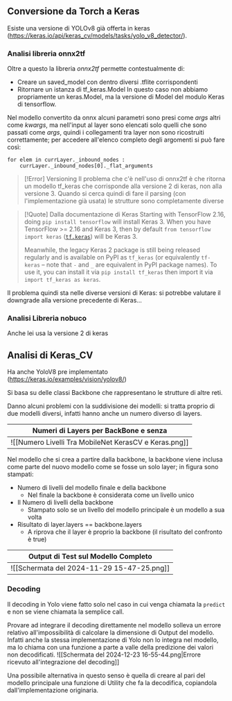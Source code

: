 ## Conversione da Torch a Keras

Esiste una versione di YOLOv8 già offerta in keras (https://keras.io/api/keras_cv/models/tasks/yolo_v8_detector/).

### Analisi libreria onnx2tf

Oltre a questo la libreria _onnx2tf_ permette contestualmente di:

- Creare un saved_model con dentro diversi .tflite corrispondenti
- Ritornare un istanza di tf_keras.Model
  In questo caso non abbiamo propriamente un keras.Model, ma la versione di Model del modulo Keras di tensorflow.

Nel modello convertito da onnx alcuni parametri sono presi come _args_ altri come _kwargs_, ma nell'input al layer sono elencati solo quelli che sono passati come _args_, quindi i collegamenti tra layer non sono ricostruiti correttamente; per accedere all'elenco completo degli argomenti si può fare così:

```
for elem in currLayer._inbound_nodes :
	currLayer._inbound_nodes[0]._flat_arguments
```

> [!Error] Versioning
> Il problema che c'è nell'uso di onnx2tf è che ritorna un modello tf_keras che corrisponde alla versione 2 di keras, non alla versione 3.
> Quando si cerca quindi di fare il parsing (con l'implementazione già usata) le strutture sono completamente diverse

> [!Quote] Dalla documentazione di Keras
> Starting with TensorFlow 2.16, doing `pip install tensorflow` will install Keras 3. When you have TensorFlow >= 2.16 and Keras 3, then by default `from tensorflow import keras` ([`tf.keras`](https://www.tensorflow.org/api_docs/python/tf/keras)) will be Keras 3.
>
> Meanwhile, the legacy Keras 2 package is still being released regularly and is available on PyPI as `tf_keras` (or equivalently `tf-keras` – note that `-` and `_` are equivalent in PyPI package names). To use it, you can install it via `pip install tf_keras` then import it via `import tf_keras as keras`.

Il problema quindi sta nelle diverse versioni di Keras: si potrebbe valutare il downgrade alla versione precedente di Keras...

### Analisi Libreria nobuco

Anche lei usa la versione 2 di keras


## Analisi di Keras_CV

Ha anche YoloV8 pre implementato (https://keras.io/examples/vision/yolov8/)

Si basa su delle classi Backbone che rappresentano le strutture di altre reti.

Danno alcuni problemi con la suddivisione dei modelli: si tratta proprio di due modelli diversi, infatti hanno anche un numero diverso di layers.

| Numeri di Layers per BackBone e senza                 |
| ----------------------------------------------------- |
| ![[Numero Livelli Tra MobileNet KerasCV e Keras.png]] |

Nel modello che si crea a partire dalla backbone, la backbone viene inclusa come parte del nuovo modello come se fosse un solo layer; in figura sono stampati:
- Numero di livelli del modello finale e della backbone
	- Nel finale la backbone è considerata come un livello unico
- Il Numero di livelli della backbone
	- Stampato solo se un livello del modello principale è un modello a sua volta
- Risultato di layer.layers == backbone.layers
	- A riprova che il layer è proprio la backbone (il risultato del confronto è true)

| Output di Test sul Modello Completo        |
| ------------------------------------------ |
| ![[Schermata del 2024-11-29 15-47-25.png]] |
### Decoding
Il decoding in Yolo viene fatto solo nel caso in cui venga chiamata la `predict` e non se viene chiamata la semplice call.

Provare ad integrare il decoding direttamente nel modello solleva un errore relativo all'impossibilità di calcolare la dimensione di Output del modello. Infatti anche la stessa implementazione di Yolo non lo integra nel modello, ma lo chiama con una funzione a parte a valle della predizione dei valori non decodificati.
![[Schermata del 2024-12-23 16-55-44.png|Errore ricevuto all'integrazione del decoding]]

Una possibile alternativa in questo senso è quella di creare al pari del modello principale una funzione di Utility che fa la decodifica, copiandola dall'implementazione originaria.